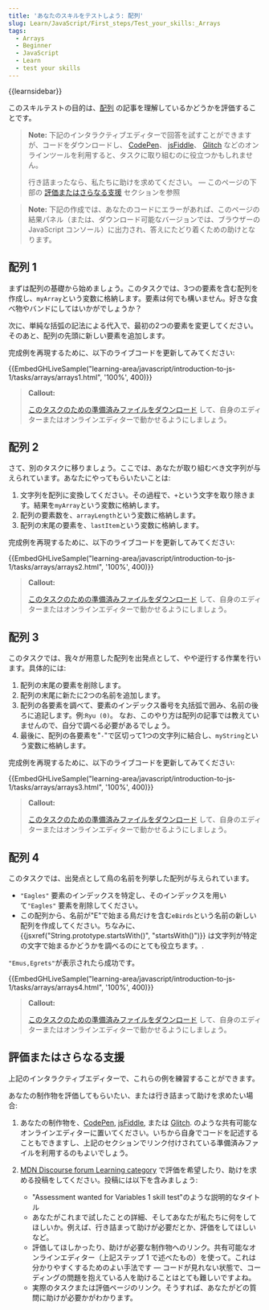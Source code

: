 ```yaml
---
title: 'あなたのスキルをテストしよう: 配列'
slug: Learn/JavaScript/First_steps/Test_your_skills:_Arrays
tags:
  - Arrays
  - Beginner
  - JavaScript
  - Learn
  - test your skills
---
```

{{learnsidebar}}

このスキルテストの目的は、[配列](/ja/docs/Learn/JavaScript/First_steps/Arrays) の記事を理解しているかどうかを評価することです。

> **Note:** 下記のインタラクティブエディターで回答を試すことができますが、コードをダウンロードし、 [CodePen](https://codepen.io/)、 [jsFiddle](https://jsfiddle.net/)、 [Glitch](https://glitch.com/) などのオンラインツールを利用すると、タスクに取り組むのに役立つかもしれません。
>
> 行き詰まったなら、私たちに助けを求めてください。 — このページの下部の [評価またはさらなる支援](#評価またはさらなる支援) セクションを参照

> **Note:** 下記の作成では、あなたのコードにエラーがあれば、このページの結果パネル（または、ダウンロード可能なバージョンでは、ブラウザーの JavaScript コンソール）に出力され、答えにたどり着くための助けとなります。

## 配列 1

まずは配列の基礎から始めましょう。このタスクでは、3つの要素を含む配列を作成し、`myArray`という変数に格納します。要素は何でも構いません。好きな食べ物やバンドにしてはいかがでしょうか？

次に、単純な括弧の記法による代入で、最初の2つの要素を変更してください。そのあと、配列の先頭に新しい要素を追加します。

完成例を再現するために、以下のライブコードを更新してみてください:

{{EmbedGHLiveSample("learning-area/javascript/introduction-to-js-1/tasks/arrays/arrays1.html", '100%', 400)}}

> **Callout:**
>
> [このタスクのための準備済みファイルをダウンロード](https://github.com/mdn/learning-area/blob/main/javascript/introduction-to-js-1/tasks/arrays/arrays1-download.html) して、自身のエディターまたはオンラインエディターで動かせるようにしましょう。

## 配列 2

さて、別のタスクに移りましょう。ここでは、あなたが取り組むべき文字列が与えられています。あなたにやってもらいたいことは:

1. 文字列を配列に変換してください。その過程で、`+`という文字を取り除きます。結果を`myArray`という変数に格納します。
2. 配列の要素数を、`arrayLength`という変数に格納します。
3. 配列の末尾の要素を、`lastItem`という変数に格納します。

完成例を再現するために、以下のライブコードを更新してみてください:

{{EmbedGHLiveSample("learning-area/javascript/introduction-to-js-1/tasks/arrays/arrays2.html", '100%', 400)}}

> **Callout:**
>
> [このタスクのための準備済みファイルをダウンロード](https://github.com/mdn/learning-area/blob/main/javascript/introduction-to-js-1/tasks/arrays/arrays2-download.html) して、自身のエディターまたはオンラインエディターで動かせるようにしましょう。

## 配列 3

このタスクでは、我々が用意した配列を出発点として、やや逆行する作業を行います。具体的には:

1. 配列の末尾の要素を削除します。
2. 配列の末尾に新たに2つの名前を追加します。
3. 配列の各要素を調べて、要素のインデックス番号を丸括弧で囲み、名前の後ろに追記します。例:`Ryu (0)`。 なお、このやり方は配列の記事では教えていませんので、自分で調べる必要があるでしょう。
4. 最後に、配列の各要素を"` - `"で区切って1つの文字列に結合し、`myString`という変数に格納します。

完成例を再現するために、以下のライブコードを更新してみてください:

{{EmbedGHLiveSample("learning-area/javascript/introduction-to-js-1/tasks/arrays/arrays3.html", '100%', 400)}}

> **Callout:**
>
> [このタスクのための準備済みファイルをダウンロード](https://github.com/mdn/learning-area/blob/main/javascript/introduction-to-js-1/tasks/arrays/arrays3-download.html) して、自身のエディターまたはオンラインエディターで動かせるようにしましょう。

## 配列 4

このタスクでは、出発点として鳥の名前を列挙した配列が与えられています。

- `"Eagles"` 要素のインデックスを特定し、そのインデックスを用いて`"Eagles"` 要素を削除してください。
- この配列から、名前が"E"で始まる鳥だけを含む`eBirds`という名前の新しい配列を作成してください。ちなみに、 {{jsxref("String.prototype.startsWith()", "startsWith()")}} は文字列が特定の文字で始まるかどうかを調べるのにとても役立ちます。.

`"Emus,Egrets"`が表示されたら成功です。

{{EmbedGHLiveSample("learning-area/javascript/introduction-to-js-1/tasks/arrays/arrays4.html", '100%', 400)}}

> **Callout:**
>
> [このタスクのための準備済みファイルをダウンロード](https://github.com/mdn/learning-area/blob/main/javascript/introduction-to-js-1/tasks/arrays/arrays4-download.html) して、自身のエディターまたはオンラインエディターで動かせるようにしましょう。

## 評価またはさらなる支援

上記のインタラクティブエディターで、これらの例を練習することができます。

あなたの制作物を評価してもらいたい、または行き詰まって助けを求めたい場合:

1. あなたの制作物を、[CodePen](https://codepen.io/), [jsFiddle](https://jsfiddle.net/), または [Glitch](https://glitch.com/). のような共有可能なオンラインエディターに置いてください。いちから自身でコードを記述することもできますし、上記のセクションでリンク付けされている準備済みファイルを利用するのもよいでしょう。
2. [MDN Discourse forum Learning category](https://discourse.mozilla.org/c/mdn/learn/250) で評価を希望したり、助けを求める投稿をしてください。投稿には以下を含みましょう:

    - "Assessment wanted for Variables 1 skill test"のような説明的なタイトル
    - あなたがこれまで試したことの詳細、そしてあなたが私たちに何をしてほしいか。例えば、行き詰まって助けが必要だとか、評価をしてほしいなど。
    - 評価してほしかったり、助けが必要な制作物へのリンク。共有可能なオンラインエディター（上記ステップ 1 で述べたもの）を使って。これは分かりやすくするためのよい手法です — コードが見れない状態で、コーディングの問題を抱えている人を助けることはとても難しいですよね。
    - 実際のタスクまたは評価ページのリンク。そうすれば、あなたがどの質問に助けが必要かがわかります。
